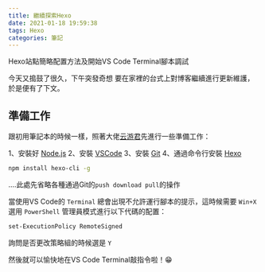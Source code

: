 ```yaml
---
title: 繼續探索Hexo
date: 2021-01-18 19:59:38
tags: Hexo
categories: 筆記
---
```

Hexo站點簡略配置方法及開始VS Code Terminal腳本調試
<!-- more -->
今天又搗鼓了很久，下午突發奇想 要在家裡的台式上對博客繼續進行更新維護，於是便有了下文。

## 準備工作
跟初用筆記本的時候一樣，照著大佬[云游君](https://cloud.tencent.com/developer/article/1609701)先進行一些準備工作：

1、安裝好 [Node.js](https://nodejs.org/zh-cn/)
2、安裝 [VSCode](https://code.visualstudio.com/)
3、安裝 [Git](https://git-scm.com/)
4、通過命令行安裝 [Hexo](https://hexo.io/zh-cn/docs/index.html)
``` bash
npm install hexo-cli -g
```

....此處先省略各種通過Git的`push download pull`的操作


當使用VS Code的 `Terminal` 總會出現不允許運行腳本的提示，這時候需要 `Win+X` 選用 `PowerShell` 管理員模式進行以下代碼的配置：
``` bash
set-ExecutionPolicy RemoteSigned
```
詢問是否更改策略組的時候選是 `Y`


然後就可以愉快地在VS Code Terminal敲指令啦！😁


